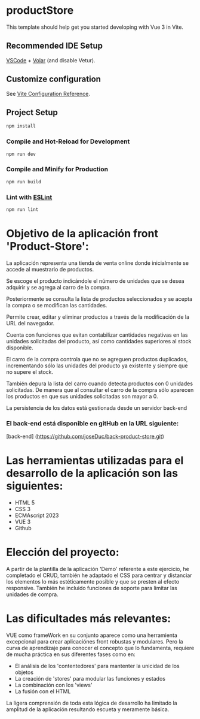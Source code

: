 # productStore

This template should help get you started developing with Vue 3 in Vite.

## Recommended IDE Setup

[VSCode](https://code.visualstudio.com/) + [Volar](https://marketplace.visualstudio.com/items?itemName=Vue.volar) (and disable Vetur).

## Customize configuration

See [Vite Configuration Reference](https://vitejs.dev/config/).

## Project Setup

```sh
npm install
```

### Compile and Hot-Reload for Development

```sh
npm run dev
```

### Compile and Minify for Production

```sh
npm run build
```

### Lint with [ESLint](https://eslint.org/)

```sh
npm run lint
```

# Objetivo de la aplicación front 'Product-Store':
La aplicación representa una tienda de venta online donde inicialmente se accede al muestrario de productos.

Se escoge el producto indicándole el número de unidades que se desea adquirir y se agrega al carro de la compra.

Posteriormente se consulta la lista de productos seleccionados y se acepta la compra o se modifican las cantidades.

Permite crear, editar y eliminar productos a través de la modificación de la URL del navegador.

Cuenta con funciones que evitan contabilizar cantidades negativas en las unidades solicitadas del producto, así como cantidades superiores al stock disponible.

El carro de la compra controla que no se agreguen productos duplicados, incrementando sólo las unidades del producto ya existente y siempre que no supere el stock.

También depura la lista del carro cuando detecta productos con 0 unidades solicitadas. De manera que al consultar el carro de la compra sólo aparecen los productos en que sus unidades solicitadas son mayor a 0.

La persistencia de los datos está gestionada desde un servidor back-end 
### El back-end está disponible en gitHub en la URL siguiente:
[back-end] (https://github.com/joseDuc/back-product-store.git)



# Las herramientas utilizadas para el desarrollo de la aplicación son las siguientes:
- HTML 5
- CSS 3
- ECMAscript 2023
- VUE 3
- Github 


# Elección del proyecto:
A partir de la plantilla de la aplicación 'Demo' referente a este ejercicio, he completado el CRUD, también he adaptado el CSS para centrar y distanciar los elementos lo más estéticamente posible y que se presten al efecto responsive. 
También he incluido funciones de soporte para limitar las unidades de compra.


# Las dificultades más relevantes:
VUE como frameWork en su conjunto aparece como una herramienta excepcional para crear aplicaciónes front robustas y modulares. 
Pero la curva de aprendizaje para conocer el concepto que lo fundamenta, requiere de mucha práctica en sus diferentes fases como en:
<br>
- El análisis de los 'contentedores' para mantenter la unicidad de los objetos
- La creación de 'stores' para modular las funciones y estados
- La combinación con los 'views'
- La fusión con el HTML

La ligera comprensión de toda esta lógica de desarrollo ha limitado la amplitud de la aplicación resultando escueta y meramente básica.

